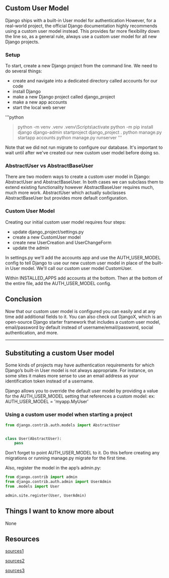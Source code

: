 


## Custom User Model

Django ships with a built-in User model for authentication
However, for a real-world project, the official Django documentation highly
recommends using a custom user model instead. This provides far more flexibility
down the line so, as a general rule, always use a custom user model for all new Django
projects.

### Setup

To start, create a new Django project from the command line. We need to do several things:

* create and navigate into a dedicated directory called accounts for our code
* install Django
* make a new Django project called django_project
* make a new app accounts
* start the local web server

'''python
> python -m venv .venv
> .venv\Scripts\activate
> python -m pip install django
> django-admin startproject django_project .
> python manage.py startapp accounts
> python manage.py runserver
'''

Note that we did not run migrate to configure our database. It's important to wait
until after we've created our new custom user model before doing so.

### AbstractUser vs AbstractBaseUser

There are two modern ways to create a custom user model in Django: AbstractUser
and AbstractBaseUser. In both cases we can subclass them to extend existing functionality
however AbstractBaseUser requires much, much more work.
AbstractUser which actually subclasses AbstractBaseUser but provides more default
configuration.

### Custom User Model

Creating our initial custom user model requires four steps:

* update django_project/settings.py
* create a new CustomUser model
* create new UserCreation and UserChangeForm
* update the admin

In settings.py we'll add the accounts app and use the AUTH_USER_MODEL config to tell
Django to use our new custom user model in place of the built-in User model. We'll call our
custom user model CustomUser.

Within INSTALLED_APPS add accounts at the bottom. Then at the bottom of the entire file,
add the AUTH_USER_MODEL config.

## Conclusion

Now that our custom user model is configured you can easily and at any time add additional
fields to it.
You can also check out DjangoX, which is an open-source Django starter framework that
includes a custom user model, email/password by default instead of username/email/password,
social authentication, and more.

---

## Substituting a custom User model

Some kinds of projects may have authentication requirements for which Django’s built-in
User model is not always appropriate. For instance, on some sites it makes more sense to
use an email address as your identification token instead of a username.

Django allows you to override the default user model by providing a value for the
AUTH_USER_MODEL setting that references a custom model:
ex: AUTH_USER_MODEL = 'myapp.MyUser'

### Using a custom user model when starting a project

```python
from django.contrib.auth.models import AbstractUser


class User(AbstractUser):
    pass
```

Don’t forget to point AUTH_USER_MODEL to it. Do this before creating any migrations or
running manage.py migrate for the first time.

Also, register the model in the app’s admin.py:

```python
from django.contrib import admin
from django.contrib.auth.admin import UserAdmin
from .models import User

admin.site.register(User, UserAdmin)
```

## Things I want to know more about

None

## Resources

[sources1](https://learndjango.com/tutorials/django-custom-user-model)

[sources2](https://github.com/wsvincent/djangox)

[sources3](https://www.youtube.com/watch?v=eCeRC7E8Z7Y&t=59s)